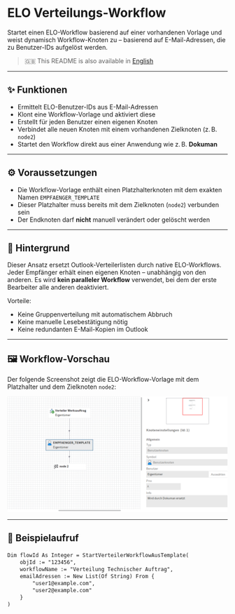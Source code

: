 # ELO Verteilungs-Workflow

Startet einen ELO-Workflow basierend auf einer vorhandenen Vorlage und weist dynamisch Workflow-Knoten zu – basierend auf E-Mail-Adressen, die zu Benutzer-IDs aufgelöst werden.

> 🇬🇧 This README is also available in [English](README.md)

---

## ✨ Funktionen

- Ermittelt ELO-Benutzer-IDs aus E-Mail-Adressen
- Klont eine Workflow-Vorlage und aktiviert diese
- Erstellt für jeden Benutzer einen eigenen Knoten
- Verbindet alle neuen Knoten mit einem vorhandenen Zielknoten (z. B. `node2`)
- Startet den Workflow direkt aus einer Anwendung wie z. B. **Dokuman**

---

## ⚙️ Voraussetzungen

- Die Workflow-Vorlage enthält einen Platzhalterknoten mit dem exakten Namen `EMPFAENGER_TEMPLATE`
- Dieser Platzhalter muss bereits mit dem Zielknoten (`node2`) verbunden sein
- Der Endknoten darf **nicht** manuell verändert oder gelöscht werden

---

## 🧩 Hintergrund

Dieser Ansatz ersetzt Outlook-Verteilerlisten durch native ELO-Workflows. Jeder Empfänger erhält einen eigenen Knoten – unabhängig von den anderen. Es wird **kein paralleler Workflow** verwendet, bei dem der erste Bearbeiter alle anderen deaktiviert.

Vorteile:
- Keine Gruppenverteilung mit automatischem Abbruch
- Keine manuelle Lesebestätigung nötig
- Keine redundanten E-Mail-Kopien im Outlook

---

## 🖼️ Workflow-Vorschau

Der folgende Screenshot zeigt die ELO-Workflow-Vorlage mit dem Platzhalter und dem Zielknoten `node2`:

![Workflow Screenshot](docs/workflow-preview.png)

---

## 🧪 Beispielaufruf

```vbnet
Dim flowId As Integer = StartVerteilerWorkflowAusTemplate(
    objId := "123456",
    workflowName := "Verteilung Technischer Auftrag",
    emailAdressen := New List(Of String) From {
        "user1@example.com",
        "user2@example.com"
    }
)
